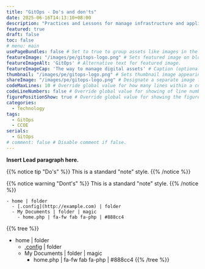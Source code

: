 ```yaml
---
title: "GitOps - Do's and don'ts"
date: 2025-06-16T14:13:10+08:00
description: "Practices and Lessons for manage infrastructure and applications at scale"
featured: true
draft: false
toc: false
# menu: main
usePageBundles: false # Set to true to group assets like images in the same folder as this post.
featureImage: "/images/pe/gitops-logo.png" # Sets featured image on blog post.
featureImageAlt: 'GitOps' # Alternative text for featured image.
featureImageCap: 'The way to manage digital assets' # Caption (optional).
thumbnail: "/images/pe/gitops-logo.png" # Sets thumbnail image appearing inside card on homepage.
shareImage: "/images/pe/gitops-logo.png" # Designate a separate image for social media sharing.
codeMaxLines: 10 # Override global value for how many lines within a code block before auto-collapsing.
codeLineNumbers: false # Override global value for showing of line numbers within code block.
figurePositionShow: true # Override global value for showing the figure label.
categories:
  - Technology
tags:
  - GitOps
  - CCOE
serials:
  - GitOps
# comment: false # Disable comment if false.
---
```


**Insert Lead paragraph here.**   


{{% notice tip "Do's" %}}
This is a standard "note" style.
{{% /notice %}}

{{% notice warning "Dont's" %}}
This is a standard "note" style.
{{% /notice %}}  



```tree
- home | folder
  - [.config](http://example.com) | folder
  - My Documents | folder | magic
    - home.php | fa-fw fab fa-php | #888cc4
```


{{% tree %}}
- home | folder
  - [.config](http://example.com) | folder
  - My Documents | folder | magic
    - home.php | fa-fw fab fa-php | #888cc4
{{% /tree %}}
   


